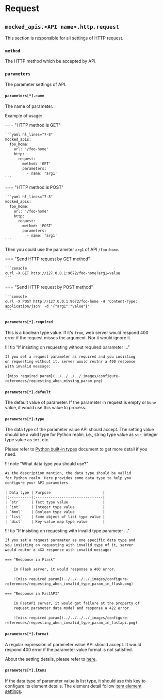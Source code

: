 # Request

## ``mocked_apis.<API name>.http.request``

This section is responsible for all settings of HTTP request.


### ``method``

The HTTP method which be accepted by API.


### ``parameters``

The parameter settings of API.


#### ``parameters[*].name``

The name of parameter.

Example of usage:

=== "HTTP method is GET"
    
    ```yaml hl_lines="7-8"
    mocked_apis:
      foo_home:
        url: '/foo-home'
        http:
          request:
            method: 'GET'
            parameters:
              - name: 'arg1'
    ```

=== "HTTP method is POST"
    
    ```yaml hl_lines="7-8"
    mocked_apis:
      foo_home:
        url: '/foo-home'
        http:
          request:
            method: 'POST'
            parameters:
              - name: 'arg1'
    ```

Then you could use the parameter ``arg1`` of API ``/foo-home``.

=== "Send HTTP request by GET method"
    
    ```console
    curl -X GET http://127.0.0.1:9672/foo-home?arg1=value
    ```

=== "Send HTTP request by POST method"
    
    ```console
    curl -X POST http://127.0.0.1:9672/foo-home -H 'Content-Type: application/json' -d '{"arg1":"value"}'
    ```


#### ``parameters[*].required``

This is a boolean type value. If it's ``true``, web server would respond 400 error if the request misses the argument. Nor
it would ignore it.

!!! tip "If insisting on requesting without required parameter ..."

    If you set a request parameter as required and you insisting
    on requesting without it, server would reutnr a 400 response
    with invalid message:

    ![miss required param](../../../../_images/configure-references/requesting_when_missing_param.png)


#### ``parameters[*].default``

The default value of parameter. If the parameter in request is empty or ``None`` value, it would use this value to process.


#### ``parameters[*].type``

The data type of the parameter value API should accept. The setting value should be a valid type for Python realm, i.e.,
string type value as ``str``, integer type value as ``int``, etc. 

Please refer to [Python built-in types](https://docs.python.org/3/library/stdtypes.html) document to get more detail if
you need.

!!! note "What data type you should use?"

    As the description mention, the data type should be vallid
    for Python realm. Here provides some data type to help you
    configure your API parameters.
    
    | Data type | Purpose                        |
    |:----------|:-------------------------------|
    | `str`     | Text type value                |
    | `int`     | Integer type value             |
    | `bool`    | Boolean type value             |
    | `list`    | Some object of list type value |
    | `dict`    | Key-value map type value       |

!!! tip "If insisting on requesting with invalid type parameter ..."

    If you set a request parameter as one specific data type and
    you insisting on requesting with invalid type of it, server
    would reutnr a 4XX response with invalid message:

    === "Response in Flask"

        In Flask server, it would response a 400 error.
    
        ![miss required param](../../../../_images/configure-references/requesting_when_invalid_type_param_in_flask.png)
    
    === "Response in FastAPI"

        In FastAPI server, it would got failure at the property of
        request parameter data model and response a 422 error.
    
        ![miss required param](../../../../_images/configure-references/requesting_when_invalid_type_param_in_fastapi.png)


#### ``parameters[*].format``

A regular expression of parameter value API should accept. It would respond 400 error if the parameter value format is not
satisfied.

About the setting details, please refer to [here](./common/value_format.md).


#### ``parameters[*].items``

If the data type of parameter value is list type, it should use this key to configure its element details. The element detail 
follow [item element settings](/configure-references/mocked-apis/apis/http/common/item_element).
